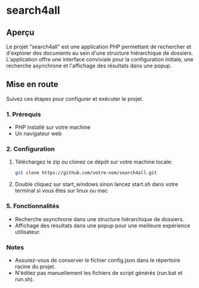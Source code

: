 # search4all

## Aperçu

Le projet "search4all" est une application PHP permettant de rechercher et d'explorer des documents au sein d'une structure hiérarchique de dossiers. L'application offre une interface conviviale pour la configuration initiale, une recherche asynchrone et l'affichage des résultats dans une popup.

## Mise en route

Suivez ces étapes pour configurer et exécuter le projet.

### 1. Prérequis

- PHP installé sur votre machine
- Un navigateur web

### 2. Configuration

1. Téléchargez le zip ou clonez ce dépôt sur votre machine locale:
   ```bash
   git clone https://github.com/votre-nom/search4all.git

2. Double cliquez sur start_windows sinon lancez start.sh dans votre terminal si vous êtes sur linux ou mac


### 5. Fonctionnalités

- Recherche asynchrone dans une structure hiérarchique de dossiers.
- Affichage des résultats dans une popup pour une meilleure expérience utilisateur.

### Notes
- Assurez-vous de conserver le fichier config.json dans le répertoire racine du projet.
- N'éditez pas manuellement les fichiers de script générés (run.bat et run.sh).
